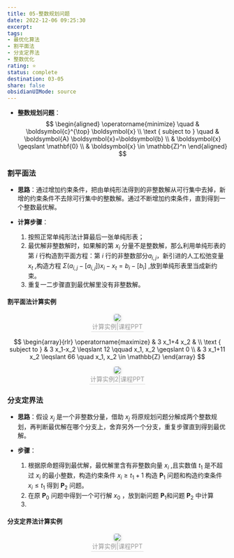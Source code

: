 ```yaml
---
title: 05-整数规划问题
date: 2022-12-06 09:25:30
excerpt: 
tags: 
- 最优化算法
- 割平面法
- 分支定界法
- 整数优化
rating: ⭐
status: complete 
destination: 03-05 
share: false
obsidianUIMode: source
---
```

- **整数规划问题**：
$$
\begin{aligned}
\operatorname{minimize} \quad & \boldsymbol{c}^{\top} \boldsymbol{x} \\
\text { subject to } \quad & \boldsymbol{A} \boldsymbol{x}=\boldsymbol{b} \\
& \boldsymbol{x} \geqslant \mathbf{0} \\
& \boldsymbol{x} \in \mathbb{Z}^n
\end{aligned}
$$

### 割平面法
- **思路**：通过增加约束条件，把由单纯形法得到的非整数解从可行集中去掉，新增的约束条件不去除可行集中的整数解。通过不断增加约束条件，直到得到一个整数最优解。

- **计算步骤**：
	1. 按照正常单纯形法计算最后一张单纯形表；
	2. 最优解非整数解时，如果解的第 $x_i$ 分量不是整数解，那么利用单纯形表的第  $i$ 行构造割平面方程：第  $i$ 行的非整数部分$a_{i,j}$，新引进的人工松弛变量 $x_t$ ,构造方程 $\Sigma{(a_{i,j}-\left[a_{i,j}\right])x_{i}}-x_{t}=b_{i}-\left[b_{i}\right]$ ,放到单纯形表里当成新约束。
	3. 重复一二步骤直到最优解里没有非整数解。

#### 割平面法计算实例
<center>
    <img style="border-radius: 0.3125em;
    box-shadow: 0 2px 4px 0 rgba(34,36,38,.12),0 2px 10px 0 rgba(34,36,38,.08);"
    src="https://i.imgur.com/p7mpCkn.png">
    <br>
    <div style="color:orange; border-bottom: 1px solid #d9d9d9;
    display: inline-block;
    color: #999;
    padding: 2px;">计算实例|课程PPT
    </div>
</center>

$$
\begin{array}{rlr}
\operatorname{maximize} & 3 x_1+4 x_2 & \\
\text { subject to } & 3 x_1-x_2 \leqslant 12 \qquad  x_1, x_2 \geqslant 0 \\
& 3 x_1+11 x_2 \leqslant 66 \quad x_1, x_2 \in \mathbb{Z}
\end{array}
$$

<center>
    <img style="border-radius: 0.3125em;
    box-shadow: 0 2px 4px 0 rgba(34,36,38,.12),0 2px 10px 0 rgba(34,36,38,.08);"
    src="https://i.imgur.com/Rn1Vs6d.png">
    <br>
    <div style="color:orange; border-bottom: 1px solid #d9d9d9;
    display: inline-block;
    color: #999;
    padding: 2px;">计算实例2|课程PPT
    </div>
</center>


### 分支定界法 
- **思路**：假设 $x_{j}$ 是一个非整数分量，借助 $x_{j}$ 将原规划问题分解成两个整数规划，再判断最优解在哪个分支上，舍弃另外一个分支，重复步骤直到得到最优解。

- **步骤**：
    1. 根据原命题得到最优解，最优解里含有非整数向量 $x_{i}$ ,且实数值 $t_{1}$ 是不超过 $x_{i}$ 的最小整数，构造约束条件 $x_{i}\geqslant t_{1} +1$ 构造 $\mathbf{P}_{1}$ 问题和构造约束条件 $x_{i}\leqslant t_{1}$ 得到 $\mathbf{P}_2$ 问题。
    2. 在原 $\mathbf{P}_{0}$ 问题中得到一个可行解 $x_0$ ，放到新问题 $\mathbf{P}_{1}$和问题 $\mathbf{P}_2$ 中计算
    3. 
 
#### 分支定界法计算实例

<center>
    <img style="border-radius: 0.3125em;
    box-shadow: 0 2px 4px 0 rgba(34,36,38,.12),0 2px 10px 0 rgba(34,36,38,.08);"
    src="https://i.imgur.com/VozABoe.png">
    <br>
    <div style="color:orange; border-bottom: 1px solid #d9d9d9;
    display: inline-block;
    color: #999;
    padding: 2px;">计算实例|课程PPT
    </div>
</center>

